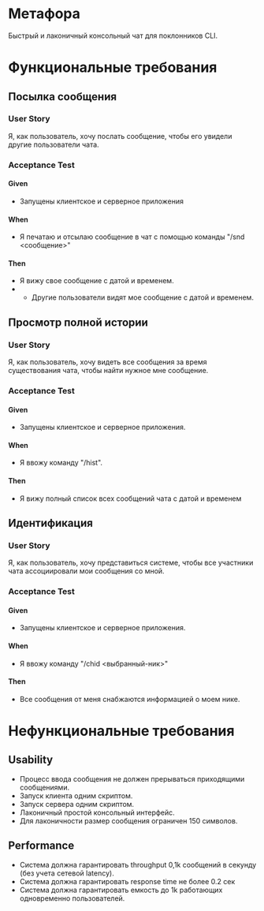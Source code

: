# Метафора
Быстрый и лаконичный консольный чат для поклонников CLI.

# Функциональные требования


## Посылка сообщения
### User Story
Я, как пользователь, хочу послать сообщение, чтобы его увидели другие пользователи чата.

### Acceptance Test

#### Given
- Запущены клиентское и серверное приложения

#### When
- Я печатаю и отсылаю сообщение в чат с помощью
команды "/snd <сообщение>"

#### Then
- Я вижу свое сообщение с датой и временем.
- - Другие пользователи видят мое сообщение с датой и временем.

## Просмотр полной истории 
### User Story
Я, как пользователь, хочу видеть все сообщения за время существования чата, чтобы найти нужное мне сообщение.

### Acceptance Test 
#### Given
- Запущены клиентское и серверное приложения. 

#### When
- Я ввожу команду "/hist".

#### Then
- Я вижу полный список всех сообщений чата с датой и временем

## Идентификация 
### User Story
Я, как пользователь, хочу представиться системе, чтобы все участники чата ассоциировали мои сообщения со мной.

### Acceptance Test 

#### Given
- Запущены клиентское и серверное приложения. 

#### When
- Я ввожу команду "/chid <выбранный-ник>" 

#### Then
- Все сообщения от меня снабжаются информацией о моем нике.

# Нефункциональные требования
## Usability
- Процесс ввода сообщения не должен прерываться приходящими сообщениями.
- Запуск клиента одним скриптом.
- Запуск сервера одним скриптом.
- Лаконичный простой консольный интерфейс.
- Для лаконичности размер сообщения ограничен 150
символов.

## Performance
- Система должна гарантировать throughput 0,1k сообщений в секунду (без учета сетевой latency).
- Система должна гарантировать response time не более 0.2 сек
- Система должна гарантировать емкость до 1k работающих одновременно пользователей.